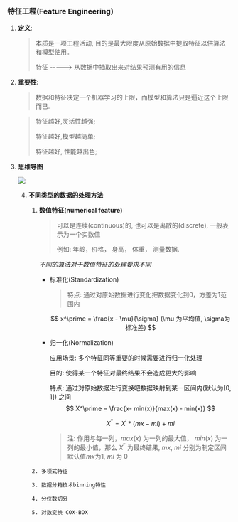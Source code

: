 ###  特征工程(Feature Engineering)

1. **定义**:

   > 本质是一项工程活动, 目的是最大限度从原始数据中提取特征以供算法和模型使用。
   >
   > 特征 -----> 从数据中抽取出来对结果预测有用的信息

2. **重要性:**

   >数据和特征决定一个机器学习的上限，而模型和算法只是逼近这个上限而已.

   >特征越好,灵活性越强;
   >
   >特征越好,模型越简单;
   >
   >特征越好, 性能越出色;

3. **思维导图**

   ![](/home/pawn/work/accumulation/数据挖掘笔记/data/微信图片_20191226174136.png)

   4. **不同类型的数据的处理方法**

         1. **数值特征(numerical feature)**

            > 可以是连续(continuous)的, 也可以是离散的(discrete), 一般表示为一个实数值
            >
            > 例如: 年龄，价格， 身高， 体重， 测量数据.

            *不同的算法对于数值特征的处理要求不同*

            - 标准化(Standardization)

              > 特点: 通过对原始数据进行变化把数据变化到0，方差为1范围内

              $$
              x^\prime = \frac{x - \mu}{\sigma} (\mu 为平均值, \sigma为标准差)
              $$

            - 归一化(Normalization)

              应用场景: 多个特征同等重要的时候需要进行归一化处理

              目的:  使得某一个特征对最终结果不会造成更大的影响

              特点: 通过对原始数据进行变换吧数据映射到某一区间内(默认为[0, 1]) 之间
              $$
              X^\prime = \frac{x- min(x)}{max(x) - min(x)}
              $$

              $$
              X^{\prime\prime} = X^\prime *(mx - mi) + mi
              $$

              > 注: 作用与每一列，$max(x)$  为一列的最大值， $min(x)$ 为一列的最小值，那么 $X^{\prime\prime}$ 为最终结果, $mx$, $mi$ 分别为制定区间默认值$mx$为1, $mi$ 为 0

           2. 多项式特征

           3. 数据分箱技术binning特性

           4. 分位数切分

           5. 对数变换 COX-BOX

